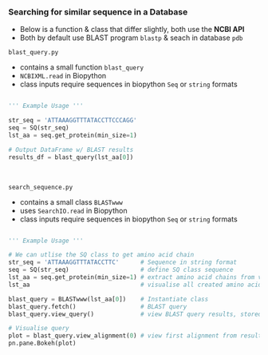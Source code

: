 ### Searching for similar sequence in a Database
- Below is a function & class that differ slightly, both use the **NCBI API**
- Both by default use BLAST program <code>blastp</code> & seach in database <code>pdb</code>

<code>blast_query.py</code>
- contains a small function <code>blast_query</code>
- <code>NCBIXML.read</code> in Biopython
- class inputs require sequences in biopython <code>Seq</code> or <code>string</code> formats

```python

''' Example Usage '''

str_seq = 'ATTAAAGGTTTATACCTTCCCAGG'
seq = SQ(str_seq)
lst_aa = seq.get_protein(min_size=1)

# Output DataFrame w/ BLAST results
results_df = blast_query(lst_aa[0])

```

<br>

<code>search_sequence.py</code>
- contains a small class <code>BLASTwww</code>
- uses <code>SearchIO.read</code> in Biopython
- class inputs require sequences in biopython <code>Seq</code> or <code>string</code> formats

```python

''' Example Usage '''

# We can utlise the SQ class to get amino acid chain
str_seq = 'ATTAAAGGTTTATACCTTC'      # Sequence in string format
seq = SQ(str_seq)                    # define SQ class sequence
lst_aa = seq.get_protein(min_size=1) # extract amino acid chains from via translation
lst_aa                               # visualise all created amino acid chains

blast_query = BLASTwww(lst_aa[0])    # Instantiate class
blast_query.fetch()                  # BLAST query
blast_query.view_query()             # view BLAST query results, stored in DataFrame

# Visualise query
plot = blast_query.view_alignment(0) # view first alignment from results dataframe
pn.pane.Bokeh(plot)

```
